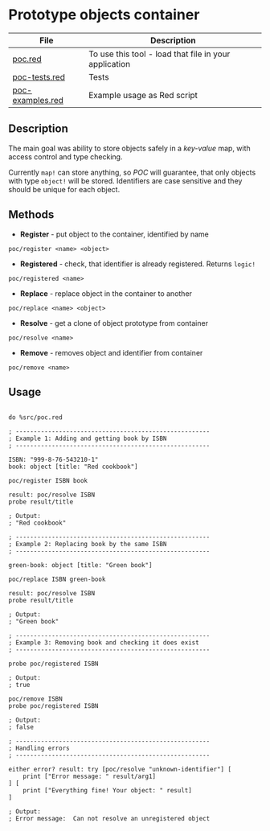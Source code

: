 # Prototype objects container 

| File                       | Description  |
| ----------------------------- | ------------------------ |
| [poc.red](../src/poc.red) | To use this tool - load that file in your application |
| [poc-tests.red](../tests/poc-tests.red) | Tests |
| [poc-examples.red](../examples/poc-examples.red) | Example usage as Red script |

## Description

The main goal was ability to store objects safely in a *key-value* map, with access control and type checking. 

Currently `map!` can store anything, so *POC* will guarantee, that only objects with type `object!` will be stored. 
Identifiers are case sensitive and they should be unique for each object.

## Methods

* **Register** - put object to the container, identified by name

```red
poc/register <name> <object> 
```

* **Registered** - check, that identifier is already registered. Returns `logic!`

```red
poc/registered <name>
```

* **Replace** - replace object in the container to another

```red
poc/replace <name> <object>
```

* **Resolve** - get a clone of object prototype from container

```red
poc/resolve <name>
```

* **Remove** - removes object and identifier from container

```red
poc/remove <name>
```

## Usage

```red

do %src/poc.red

; ------------------------------------------------------
; Example 1: Adding and getting book by ISBN
; ------------------------------------------------------
 
ISBN: "999-8-76-543210-1"
book: object [title: "Red cookbook"]

poc/register ISBN book

result: poc/resolve ISBN
probe result/title

; Output:
; "Red cookbook"

; ------------------------------------------------------
; Example 2: Replacing book by the same ISBN
; ------------------------------------------------------
 
green-book: object [title: "Green book"]

poc/replace ISBN green-book

result: poc/resolve ISBN
probe result/title

; Output:
; "Green book"

; ------------------------------------------------------
; Example 3: Removing book and checking it does exist
; ------------------------------------------------------

probe poc/registered ISBN

; Output:
; true

poc/remove ISBN
probe poc/registered ISBN

; Output:
; false

; ------------------------------------------------------
; Handling errors
; ------------------------------------------------------
 
either error? result: try [poc/resolve "unknown-identifier"] [
    print ["Error message: " result/arg1]
] [
    print ["Everything fine! Your object: " result]
]

; Output:
; Error message:  Can not resolve an unregistered object

```